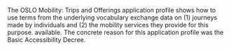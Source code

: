The OSLO Mobility: Trips and Offerings application profile shows how to use terms from the underlying vocabulary 
exchange data on (1) journeys made by individuals and (2) the mobility services they provide for this purpose. 
available. 
The concrete reason for this application profile was the Basic Accessibility Decree.